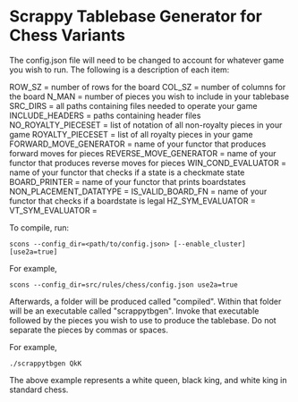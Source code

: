 # Scrappy Tablebase Generator for Chess Variants

The config.json file will need to be changed to account for whatever game you wish to run. The following is a description of each item:

ROW_SZ = number of rows for the board
COL_SZ = number of columns for the board
N_MAN = number of pieces you wish to include in your tablebase
SRC_DIRS = all paths containing files needed to operate your game
INCLUDE_HEADERS = paths containing header files
NO_ROYALTY_PIECESET = list of notation of all non-royalty pieces in your game
ROYALTY_PIECESET = list of all royalty pieces in your game
FORWARD_MOVE_GENERATOR = name of your functor that produces forward moves for pieces
REVERSE_MOVE_GENERATOR = name of your functor that produces reverse moves for pieces
WIN_COND_EVALUATOR = name of your functor that checks if a state is a checkmate state
BOARD_PRINTER = name of your functor that prints boardstates
NON_PLACEMENT_DATATYPE = 
IS_VALID_BOARD_FN = name of your functor that checks if a boardstate is legal
HZ_SYM_EVALUATOR = 
VT_SYM_EVALUATOR = 

To compile, run:
```
scons --config_dir=<path/to/config.json> [--enable_cluster] [use2a=true]
```

For example, 
```
scons --config_dir=src/rules/chess/config.json use2a=true
```

Afterwards, a folder will be produced called "compiled". Within that folder will be an executable called "scrappytbgen". Invoke that executable
followed by the pieces you wish to use to produce the tablebase. Do not separate the pieces by commas or spaces.

For example,
```
./scrappytbgen QkK
```

The above example represents a white queen, black king, and white king in standard chess.
